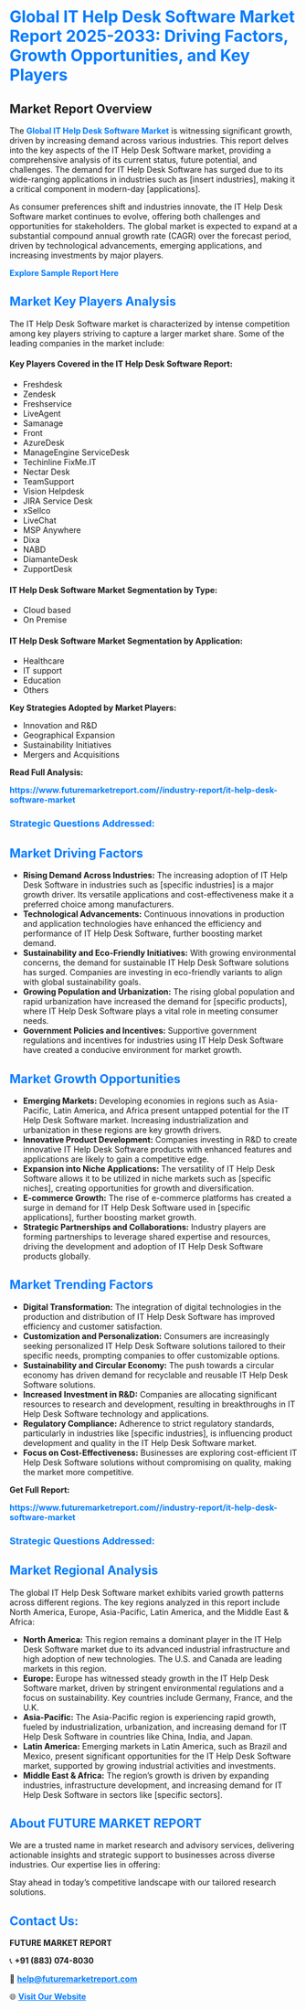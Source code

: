 <h1 style="color: #007BFF;">Global IT Help Desk Software Market Report 2025-2033: Driving Factors, Growth Opportunities, and Key Players</h1>

<section id="overview">
<h2>Market Report Overview</h2>
<p>The <a href="https://www.futuremarketreport.com//industry-report/it-help-desk-software-market" style="color: #007BFF; text-decoration: none;"><strong>Global IT Help Desk Software Market</strong></a> is witnessing significant growth, driven by increasing demand across various industries. This report delves into the key aspects of the IT Help Desk Software market, providing a comprehensive analysis of its current status, future potential, and challenges. The demand for IT Help Desk Software has surged due to its wide-ranging applications in industries such as [insert industries], making it a critical component in modern-day [applications].</p>
<p>As consumer preferences shift and industries innovate, the IT Help Desk Software market continues to evolve, offering both challenges and opportunities for stakeholders. The global market is expected to expand at a substantial compound annual growth rate (CAGR) over the forecast period, driven by technological advancements, emerging applications, and increasing investments by major players.</p>
</section>

<section id="overview">
<p><a href="https://www.futuremarketreport.com//request-sample/reportId=47959" style="color: #007BFF; text-decoration: none;"><strong>Explore Sample Report Here</strong></a></p>
</section>

<section id="key-players">
<h2 style="color: #007BFF;">Market Key Players Analysis</h2>
<p>The IT Help Desk Software market is characterized by intense competition among key players striving to capture a larger market share. Some of the leading companies in the market include:</p>
<h4>Key Players Covered in the IT Help Desk Software Report:</h4>
<ul><li>Freshdesk</li><li>Zendesk</li><li>Freshservice</li><li>LiveAgent</li><li>Samanage</li><li>Front</li><li>AzureDesk</li><li>ManageEngine ServiceDesk</li><li>Techinline FixMe.IT</li><li>Nectar Desk</li><li>TeamSupport</li><li>Vision Helpdesk</li><li>JIRA Service Desk</li><li>xSellco</li><li>LiveChat</li><li>MSP Anywhere</li><li>Dixa</li><li>NABD</li><li>DiamanteDesk</li><li>ZupportDesk</li></ul>
<h4>IT Help Desk Software Market Segmentation by Type:</h4>
<ul><li>Cloud based</li><li>On Premise</li></ul>

<h4>IT Help Desk Software Market Segmentation by Application:</h4>
<ul><li>Healthcare</li><li>IT support</li><li>Education</li><li>Others</li></ul>
<p><strong>Key Strategies Adopted by Market Players:</strong></p>
<ul>
<li>Innovation and R&D</li>
<li>Geographical Expansion</li>
<li>Sustainability Initiatives</li>
<li>Mergers and Acquisitions</li>
</ul>
</section>

<section>
<p><strong>Read Full Analysis: </strong></p><a href="https://www.futuremarketreport.com//industry-report/it-help-desk-software-market" style="color: #007BFF; text-decoration: none;"><strong>https://www.futuremarketreport.com//industry-report/it-help-desk-software-market</strong></a>
<h3 style="color: #007BFF;">Strategic Questions Addressed:</h3>
</section>

<section id="driving-factors">
<h2 style="color: #007BFF;">Market Driving Factors</h2>
<ul>
<li><strong>Rising Demand Across Industries:</strong> The increasing adoption of IT Help Desk Software in industries such as [specific industries] is a major growth driver. Its versatile applications and cost-effectiveness make it a preferred choice among manufacturers.</li>
<li><strong>Technological Advancements:</strong> Continuous innovations in production and application technologies have enhanced the efficiency and performance of IT Help Desk Software, further boosting market demand.</li>
<li><strong>Sustainability and Eco-Friendly Initiatives:</strong> With growing environmental concerns, the demand for sustainable IT Help Desk Software solutions has surged. Companies are investing in eco-friendly variants to align with global sustainability goals.</li>
<li><strong>Growing Population and Urbanization:</strong> The rising global population and rapid urbanization have increased the demand for [specific products], where IT Help Desk Software plays a vital role in meeting consumer needs.</li>
<li><strong>Government Policies and Incentives:</strong> Supportive government regulations and incentives for industries using IT Help Desk Software have created a conducive environment for market growth.</li>
</ul>
</section>

<section id="growth-opportunities">
<h2 style="color: #007BFF;">Market Growth Opportunities</h2>
<ul>
<li><strong>Emerging Markets:</strong> Developing economies in regions such as Asia-Pacific, Latin America, and Africa present untapped potential for the IT Help Desk Software market. Increasing industrialization and urbanization in these regions are key growth drivers.</li>
<li><strong>Innovative Product Development:</strong> Companies investing in R&D to create innovative IT Help Desk Software products with enhanced features and applications are likely to gain a competitive edge.</li>
<li><strong>Expansion into Niche Applications:</strong> The versatility of IT Help Desk Software allows it to be utilized in niche markets such as [specific niches], creating opportunities for growth and diversification.</li>
<li><strong>E-commerce Growth:</strong> The rise of e-commerce platforms has created a surge in demand for IT Help Desk Software used in [specific applications], further boosting market growth.</li>
<li><strong>Strategic Partnerships and Collaborations:</strong> Industry players are forming partnerships to leverage shared expertise and resources, driving the development and adoption of IT Help Desk Software products globally.</li>
</ul>
</section>

<section id="trending-factors">
<h2 style="color: #007BFF;">Market Trending Factors</h2>
<ul>
<li><strong>Digital Transformation:</strong> The integration of digital technologies in the production and distribution of IT Help Desk Software has improved efficiency and customer satisfaction.</li>
<li><strong>Customization and Personalization:</strong> Consumers are increasingly seeking personalized IT Help Desk Software solutions tailored to their specific needs, prompting companies to offer customizable options.</li>
<li><strong>Sustainability and Circular Economy:</strong> The push towards a circular economy has driven demand for recyclable and reusable IT Help Desk Software solutions.</li>
<li><strong>Increased Investment in R&D:</strong> Companies are allocating significant resources to research and development, resulting in breakthroughs in IT Help Desk Software technology and applications.</li>
<li><strong>Regulatory Compliance:</strong> Adherence to strict regulatory standards, particularly in industries like [specific industries], is influencing product development and quality in the IT Help Desk Software market.</li>
<li><strong>Focus on Cost-Effectiveness:</strong> Businesses are exploring cost-efficient IT Help Desk Software solutions without compromising on quality, making the market more competitive.</li>
</ul>
</section>

<section>
<p><strong>Get Full Report: </strong></p><a href="https://www.futuremarketreport.com//industry-report/it-help-desk-software-market" style="color: #007BFF; text-decoration: none;"><strong>https://www.futuremarketreport.com//industry-report/it-help-desk-software-market</strong></a>
<h3 style="color: #007BFF;">Strategic Questions Addressed:</h3>
</section>


<section id="regional-analysis">
<h2 style="color: #007BFF;">Market Regional Analysis</h2>
<p>The global IT Help Desk Software market exhibits varied growth patterns across different regions. The key regions analyzed in this report include North America, Europe, Asia-Pacific, Latin America, and the Middle East & Africa:</p>
<ul>
<li><strong>North America:</strong> This region remains a dominant player in the IT Help Desk Software market due to its advanced industrial infrastructure and high adoption of new technologies. The U.S. and Canada are leading markets in this region.</li>
<li><strong>Europe:</strong> Europe has witnessed steady growth in the IT Help Desk Software market, driven by stringent environmental regulations and a focus on sustainability. Key countries include Germany, France, and the U.K.</li>
<li><strong>Asia-Pacific:</strong> The Asia-Pacific region is experiencing rapid growth, fueled by industrialization, urbanization, and increasing demand for IT Help Desk Software in countries like China, India, and Japan.</li>
<li><strong>Latin America:</strong> Emerging markets in Latin America, such as Brazil and Mexico, present significant opportunities for the IT Help Desk Software market, supported by growing industrial activities and investments.</li>
<li><strong>Middle East & Africa:</strong> The region’s growth is driven by expanding industries, infrastructure development, and increasing demand for IT Help Desk Software in sectors like [specific sectors].</li>
</ul>
</section>

<footer>
<h2 style="color: #007BFF;">About FUTURE MARKET REPORT</h2>
<p>We are a trusted name in market research and advisory services, delivering actionable insights and strategic support to businesses across diverse industries. Our expertise lies in offering:</p>

<p>Stay ahead in today’s competitive landscape with our tailored research solutions.</p>

<h2 style="color: #007BFF;">Contact Us:</h2>
<p><strong>FUTURE MARKET REPORT</strong></p>
<p>📞 <strong>+91 (883) 074-8030</strong></p>
<p>📧 <strong><a href="mailto:help@futuremarketreport.com" style="color: #007BFF;">help@futuremarketreport.com</a></strong></p>
<p>🌐 <strong><a href="https://www.futuremarketreport.com/" style="color: #007BFF;">Visit Our Website</a></strong></p>
</footer>